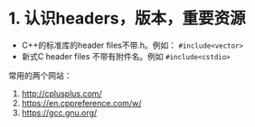 # 1. 认识headers，版本，重要资源

* C++的标准库的header files不带.h。例如： `#include<vector>`
* 新式C header files 不带有附件名。例如 `#include<cstdio>`

常用的两个网站：
1. http://cplusplus.com/
2. https://en.cppreference.com/w/
3. https://gcc.gnu.org/














